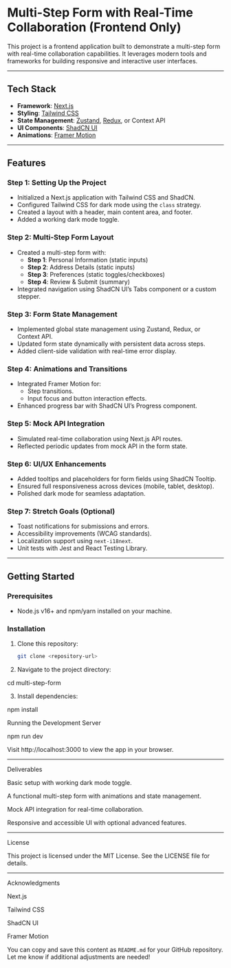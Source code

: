 # Multi-Step Form with Real-Time Collaboration (Frontend Only)

This project is a frontend application built to demonstrate a multi-step form with real-time collaboration capabilities. It leverages modern tools and frameworks for building responsive and interactive user interfaces.

---

## Tech Stack

- **Framework**: [Next.js](https://nextjs.org/)
- **Styling**: [Tailwind CSS](https://tailwindcss.com/)
- **State Management**: [Zustand](https://zustand-demo.pmnd.rs/), [Redux](https://redux.js.org/), or Context API
- **UI Components**: [ShadCN UI](https://shadcn.dev/)
- **Animations**: [Framer Motion](https://www.framer.com/motion/)

---

## Features

### Step 1: Setting Up the Project
- Initialized a Next.js application with Tailwind CSS and ShadCN.
- Configured Tailwind CSS for dark mode using the `class` strategy.
- Created a layout with a header, main content area, and footer.
- Added a working dark mode toggle.

### Step 2: Multi-Step Form Layout
- Created a multi-step form with:
  - **Step 1**: Personal Information (static inputs)
  - **Step 2**: Address Details (static inputs)
  - **Step 3**: Preferences (static toggles/checkboxes)
  - **Step 4**: Review & Submit (summary)
- Integrated navigation using ShadCN UI’s Tabs component or a custom stepper.

### Step 3: Form State Management
- Implemented global state management using Zustand, Redux, or Context API.
- Updated form state dynamically with persistent data across steps.
- Added client-side validation with real-time error display.

### Step 4: Animations and Transitions
- Integrated Framer Motion for:
  - Step transitions.
  - Input focus and button interaction effects.
- Enhanced progress bar with ShadCN UI’s Progress component.

### Step 5: Mock API Integration
- Simulated real-time collaboration using Next.js API routes.
- Reflected periodic updates from mock API in the form state.

### Step 6: UI/UX Enhancements
- Added tooltips and placeholders for form fields using ShadCN Tooltip.
- Ensured full responsiveness across devices (mobile, tablet, desktop).
- Polished dark mode for seamless adaptation.

### Step 7: Stretch Goals (Optional)
- Toast notifications for submissions and errors.
- Accessibility improvements (WCAG standards).
- Localization support using `next-i18next`.
- Unit tests with Jest and React Testing Library.

---

## Getting Started

### Prerequisites
- Node.js v16+ and npm/yarn installed on your machine.

### Installation
1. Clone this repository:
   ```bash
   git clone <repository-url>

2. Navigate to the project directory:

cd multi-step-form


3. Install dependencies:

npm install



Running the Development Server

npm run dev

Visit http://localhost:3000 to view the app in your browser.


---

Deliverables

Basic setup with working dark mode toggle.

A functional multi-step form with animations and state management.

Mock API integration for real-time collaboration.

Responsive and accessible UI with optional advanced features.



---

License

This project is licensed under the MIT License. See the LICENSE file for details.


---

Acknowledgments

Next.js

Tailwind CSS

ShadCN UI

Framer Motion


You can copy and save this content as `README.md` for your GitHub repository. Let me know if additional adjustments are needed!

